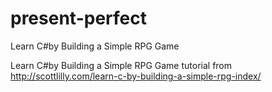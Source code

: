 # present-perfect
Learn C#by Building a Simple RPG Game

Learn C#by Building a Simple RPG Game
tutorial from http://scottlilly.com/learn-c-by-building-a-simple-rpg-index/
